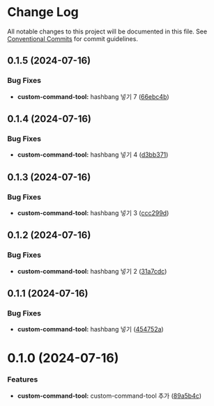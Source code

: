 # Change Log

All notable changes to this project will be documented in this file.
See [Conventional Commits](https://conventionalcommits.org) for commit guidelines.

## 0.1.5 (2024-07-16)

### Bug Fixes

* **custom-command-tool:** hashbang 넣기 7 ([66ebc4b](https://github.com/divopsor/mono-libraries/commit/66ebc4b600af64dd56c348bb7433d5b4884618e4))

## 0.1.4 (2024-07-16)

### Bug Fixes

* **custom-command-tool:** hashbang 넣기 4 ([d3bb371](https://github.com/divopsor/mono-libraries/commit/d3bb3710e5d6e607e1a816104fdbff1d9182a6d7))

## 0.1.3 (2024-07-16)

### Bug Fixes

* **custom-command-tool:** hashbang 넣기 3 ([ccc299d](https://github.com/divopsor/mono-libraries/commit/ccc299d3c883296a207f7346db6782270b234a21))

## 0.1.2 (2024-07-16)

### Bug Fixes

* **custom-command-tool:** hashbang 넣기 2 ([31a7cdc](https://github.com/divopsor/mono-libraries/commit/31a7cdce08cc583a614105cfe094838ec231032c))

## 0.1.1 (2024-07-16)

### Bug Fixes

* **custom-command-tool:** hashbang 넣기 ([454752a](https://github.com/divopsor/mono-libraries/commit/454752a09fca0a7151cf3a7ed2c20131c1032a79))

# 0.1.0 (2024-07-16)

### Features

* **custom-command-tool:** custom-command-tool 추가 ([89a5b4c](https://github.com/divopsor/mono-libraries/commit/89a5b4cbc2bfcceb6756fe08fe675189b65e36fc))
